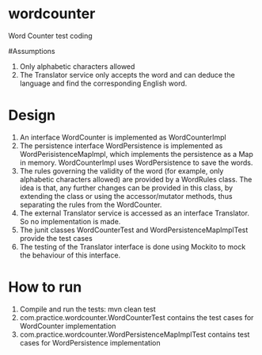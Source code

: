 # wordcounter
Word Counter test coding

#Assumptions
1. Only alphabetic characters allowed
2. The Translator service only accepts the word and can deduce the language and find the 
corresponding English word. 

# Design
1. An interface WordCounter is implemented as WordCounterImpl
2. The persistence interface WordPersistence is implemented as WordPerisistenceMapImpl, 
which implements the persistence as a Map in memory. WordCounterImpl uses WordPersistence to save the words.
3. The rules governing the validity of the word (for example, only alphabetic characters allowed) are
provided by a WordRules class. The idea is that, any further changes can be provided in this class, by extending the class or 
using the accessor/mutator methods, thus separating the rules from the WordCounter.
4. The external Translator service is accessed as an interface Translator. So no implementation is made.
5. The junit classes WordCounterTest and WordPersistenceMapImplTest provide the test cases
6. The testing of the Translator interface is done using Mockito to mock the behaviour of this interface.

# How to run
1. Compile and run the tests:  mvn clean test
2. com.practice.wordcounter.WordCounterTest contains the test cases for WordCounter implementation
3. com.practice.wordcounter.WordPersistenceMapImplTest contains test cases for WordPersistence implementation

